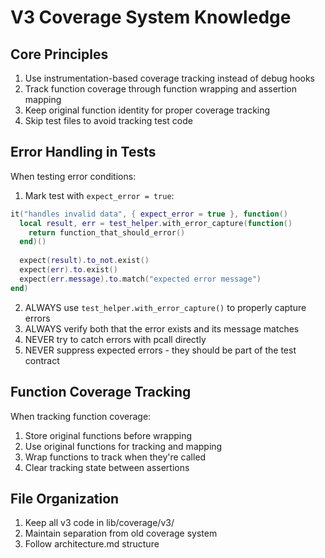 # V3 Coverage System Knowledge

## Core Principles

1. Use instrumentation-based coverage tracking instead of debug hooks
2. Track function coverage through function wrapping and assertion mapping
3. Keep original function identity for proper coverage tracking
4. Skip test files to avoid tracking test code

## Error Handling in Tests

When testing error conditions:

1. Mark test with `expect_error = true`:
```lua
it("handles invalid data", { expect_error = true }, function()
  local result, err = test_helper.with_error_capture(function()
    return function_that_should_error()
  end)()
  
  expect(result).to_not.exist()
  expect(err).to.exist()
  expect(err.message).to.match("expected error message")
end)
```

2. ALWAYS use `test_helper.with_error_capture()` to properly capture errors
3. ALWAYS verify both that the error exists and its message matches
4. NEVER try to catch errors with pcall directly
5. NEVER suppress expected errors - they should be part of the test contract

## Function Coverage Tracking

When tracking function coverage:

1. Store original functions before wrapping
2. Use original functions for tracking and mapping
3. Wrap functions to track when they're called
4. Clear tracking state between assertions

## File Organization

1. Keep all v3 code in lib/coverage/v3/
2. Maintain separation from old coverage system
3. Follow architecture.md structure